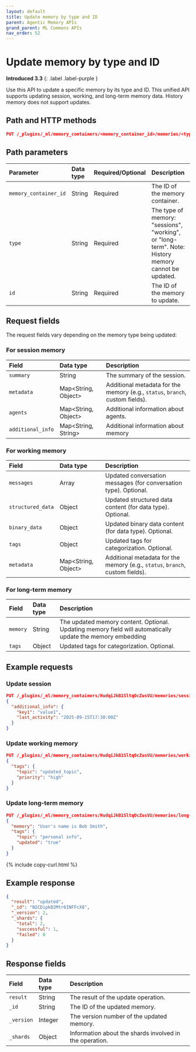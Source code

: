 ```yaml
---
layout: default
title: Update memory by type and ID
parent: Agentic Memory APIs
grand_parent: ML Commons APIs
nav_order: 52
---
```


# Update memory by type and ID
**Introduced 3.3**
{: .label .label-purple }

Use this API to update a specific memory by its type and ID. This unified API supports updating session, working, and long-term memory data. History memory does not support updates.

## Path and HTTP methods

```json
PUT /_plugins/_ml/memory_containers/<memory_container_id>/memories/<type>/<id>
```

## Path parameters

| Parameter | Data type | Required/Optional | Description |
| :--- | :--- | :--- | :--- |
| `memory_container_id` | String | Required | The ID of the memory container. |
| `type` | String | Required | The type of memory: "sessions", "working", or "long-term". Note: History memory cannot be updated. |
| `id` | String | Required | The ID of the memory to update. |

## Request fields

The request fields vary depending on the memory type being updated:

### For session memory

| Field      | Data type             | Description |
|:-----------|:----------------------| :--- |
| `summary`  | String                | The summary of the session.
| `metadata` | Map<String, Object>   | Additional metadata for the memory (e.g., `status`, `branch`, custom fields).
| `agents`   | Map<String, Object>   | Additional information about agents.
| `additional_info` | Map<String, String> | Additional information about memory



### For working memory

| Field | Data type | Description                                                      |
| :--- | :--- |:-----------------------------------------------------------------|
| `messages` | Array | Updated conversation messages (for conversation type). Optional. |
| `structured_data` | Object | Updated structured data content (for data type). Optional.       |
| `binary_data` | Object | Updated binary data content (for data type). Optional.           |
| `tags` | Object | Updated tags for categorization. Optional.                       |
| `metadata` | Map<String, Object>   | Additional metadata for the memory (e.g., `status`, `branch`, custom fields).

### For long-term memory

| Field | Data type | Description                                                                                                |
| :--- | :--- |:-----------------------------------------------------------------------------------------------------------|
| `memory` | String | The updated memory content. Optional. Updating memory field will automatically update the memory embedding |
| `tags` | Object | Updated tags for categorization. Optional.                                                                 |

## Example requests

### Update session

```json
PUT /_plugins/_ml/memory_containers/HudqiJkB1SltqOcZusVU/memories/sessions/N2CDipkB2Mtr6INFFcX8
{
  "additional_info": {
    "key1": "value1",
    "last_activity": "2025-09-15T17:30:00Z"
  }
}
```

### Update working memory

```json
PUT /_plugins/_ml/memory_containers/HudqiJkB1SltqOcZusVU/memories/working/XyEuiJkBeh2gPPwzjYWM
{
  "tags": {
    "topic": "updated_topic",
    "priority": "high"
  }
}
```

### Update long-term memory

```json
PUT /_plugins/_ml/memory_containers/HudqiJkB1SltqOcZusVU/memories/long-term/DcxjTpkBvwXRq366C1Zz
{
  "memory": "User's name is Bob Smith",
  "tags": {
    "topic": "personal info",
    "updated": "true"
  }
}
```
{% include copy-curl.html %}

## Example response

```json
{
  "result": "updated",
  "_id": "N2CDipkB2Mtr6INFFcX8",
  "_version": 2,
  "_shards": {
    "total": 2,
    "successful": 1,
    "failed": 0
  }
}
```

## Response fields

| Field | Data type | Description |
| :--- | :--- | :--- |
| `result` | String | The result of the update operation. |
| `_id` | String | The ID of the updated memory. |
| `_version` | Integer | The version number of the updated memory. |
| `_shards` | Object | Information about the shards involved in the operation. |
